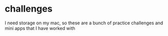 # challenges
I need storage on my mac, so these are a bunch of practice challenges and mini apps that I have worked with

